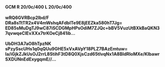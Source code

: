 #### GCM R 20/0c/400 L 20/0c/400
**wRQ6GVRBcp2lbd/F**<br/>**DRa8sTtTR2x4V4mWshqAFdbITe9E8jEEZka580hT7Jg=**<br/>**ED85sMuDgTJ9wC87iSCDGMpHPsOdiM7ZJQc+bBV5VuzUtBXkBaQKN37qvwqeCIEvXXx7trKOeCj841ib...**<br/><br/>
**UbDH3A7aO8hTpzNK**<br/>**sPzySscUHs1q0qQUu9GHE5xVxAVpY18PLZ7BAzEmtuw=**<br/>**Ia/iGjkZJkUsOJ2rrL8StihF3tD8Q0XjsCzd65tIvqNx1A8BIdRIoMXe/KlbawrSXDUNnEdExygqmE//...**